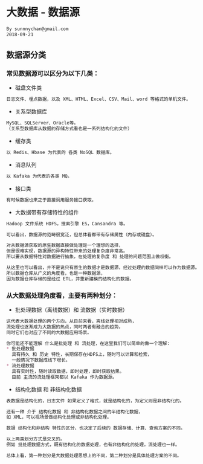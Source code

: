 # 大数据 - 数据源
```md
By sunnnychan@gmail.com
2018-09-21
```
## 数据源分类
### 常见数据源可以区分为以下几类：
* 磁盘文件类
```md
日志文件、埋点数据，以及 XML、HTML、Excel、CSV、Mail、word 等格式的单机文件。
```
* 关系型数据库
```md
MySQL、SQLServer、Oracle等。
（关系型数据库从数据的存储方式看也是一系列结构化的文件）
```
* 缓存类
```md
以 Redis、Hbase 为代表的 各类 NoSQL 数据库。
```
* 消息队列
```md
以 Kafaka 为代表的各类 MQ。
```
* 接口类
```md
有时候数据也来之于直接调用服务接口获取。
```
* 大数据带有存储特性的组件
```md
Hadoop 文件系统 HDFS，搜索引擎 ES，Cansandra 等。
```
```md
可以看出，数据源的范畴很宽泛，但总体看都带有存储属性（内存或磁盘）。

对从数据源获取的原生数据直接做处理是一个理想的选择，
但是很难实现，数据源的异构特性带来的处理复杂度非常高。
所以要从数据特性对数据进行抽象，在处理的复杂度 和 处理的问题范围上做权衡。

从这里也可以看出，并不是说只有原生的数据才是数据源，经过处理的数据同样可以作为数据源。
所以数据仓库从广义的角度看，也是一种数据源，
因为数据仓库存储的是经过 ETL，并重新建模的结构化的数据。
```

### 从大数据处理角度看，主要有两种划分：
* 批处理数据（离线数据）和 流数据（实时数据）
```md
这代表大数据处理的两个方向，从目前来看，离线处理相对成熟，
流处理也逐渐成为大数据的热点，同时两者有融合的趋势。
同时它们也对应了不同的大数据应用场景。

你可能还不能理解 什么是批处理 和 流处理，在这里我们可以简单的做一个理解:
* 批处理数据
  具有持久 和 历史 特性，长期保存在HDFS上，随时可以计算和检索，
  一般情况下数据成线下增长。
* 流处理数据
  具有实时性，随时读取数据，即时处理，即时获取结果。
  目前 主流的流处理框架都以 Kafaka 作为数据源。
```
* 结构化数据 和 非结构化数据
```md
表数据是结构化的，日志文件 如果定义了格式，就是结构化的，为定义则是非结构化的。

还有一种 介于 结构化数据 和 非结构化数据之间的半结构化数据，
如 XML，可以视场景做结构化处理或非结构化处理。

数据 结构化和非结构 特性的区分，也决定了后续的 数据存储、计算、查询方案的不同。
```
```md
以上两类划分方式是交叉的。
例如 批处理数据方式，既有结构化的数据处理，也有非结构化的处理，流处理也一样。

总体上看，第一种划分是大数据处理思想上的不同，第二种划分是具体处理方案的不同。
```